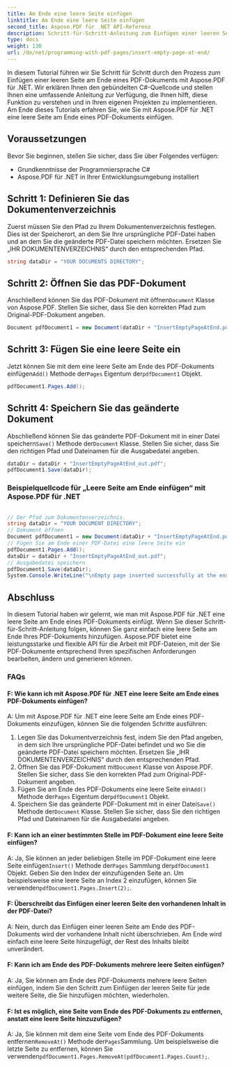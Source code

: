 ```yaml
---
title: Am Ende eine leere Seite einfügen
linktitle: Am Ende eine leere Seite einfügen
second_title: Aspose.PDF für .NET API-Referenz
description: Schritt-für-Schritt-Anleitung zum Einfügen einer leeren Seite am Ende eines PDF-Dokuments mit Aspose.PDF für .NET. Einfach und schnell!
type: docs
weight: 130
url: /de/net/programming-with-pdf-pages/insert-empty-page-at-end/
---
```

In diesem Tutorial führen wir Sie Schritt für Schritt durch den Prozess zum Einfügen einer leeren Seite am Ende eines PDF-Dokuments mit Aspose.PDF für .NET. Wir erklären Ihnen den gebündelten C#-Quellcode und stellen Ihnen eine umfassende Anleitung zur Verfügung, die Ihnen hilft, diese Funktion zu verstehen und in Ihren eigenen Projekten zu implementieren. Am Ende dieses Tutorials erfahren Sie, wie Sie mit Aspose.PDF für .NET eine leere Seite am Ende eines PDF-Dokuments einfügen.

## Voraussetzungen
Bevor Sie beginnen, stellen Sie sicher, dass Sie über Folgendes verfügen:

- Grundkenntnisse der Programmiersprache C#
- Aspose.PDF für .NET in Ihrer Entwicklungsumgebung installiert

## Schritt 1: Definieren Sie das Dokumentenverzeichnis
Zuerst müssen Sie den Pfad zu Ihrem Dokumentenverzeichnis festlegen. Dies ist der Speicherort, an dem Sie Ihre ursprüngliche PDF-Datei haben und an dem Sie die geänderte PDF-Datei speichern möchten. Ersetzen Sie „IHR DOKUMENTENVERZEICHNIS“ durch den entsprechenden Pfad.

```csharp
string dataDir = "YOUR DOCUMENTS DIRECTORY";
```

## Schritt 2: Öffnen Sie das PDF-Dokument
 Anschließend können Sie das PDF-Dokument mit öffnen`Document` Klasse von Aspose.PDF. Stellen Sie sicher, dass Sie den korrekten Pfad zum Original-PDF-Dokument angeben.

```csharp
Document pdfDocument1 = new Document(dataDir + "InsertEmptyPageAtEnd.pdf");
```

## Schritt 3: Fügen Sie eine leere Seite ein
 Jetzt können Sie mit dem eine leere Seite am Ende des PDF-Dokuments einfügen`Add()` Methode der`Pages` Eigentum der`pdfDocument1` Objekt.

```csharp
pdfDocument1.Pages.Add();
```

## Schritt 4: Speichern Sie das geänderte Dokument
Abschließend können Sie das geänderte PDF-Dokument mit in einer Datei speichern`Save()` Methode der`Document` Klasse. Stellen Sie sicher, dass Sie den richtigen Pfad und Dateinamen für die Ausgabedatei angeben.

```csharp
dataDir = dataDir + "InsertEmptyPageAtEnd_out.pdf";
pdfDocument1.Save(dataDir);
```

### Beispielquellcode für „Leere Seite am Ende einfügen“ mit Aspose.PDF für .NET 

```csharp

// Der Pfad zum Dokumentenverzeichnis.
string dataDir = "YOUR DOCUMENT DIRECTORY";
// Dokument öffnen
Document pdfDocument1 = new Document(dataDir + "InsertEmptyPageAtEnd.pdf");
// Fügen Sie am Ende einer PDF-Datei eine leere Seite ein
pdfDocument1.Pages.Add();
dataDir = dataDir + "InsertEmptyPageAtEnd_out.pdf";
// Ausgabedatei speichern
pdfDocument1.Save(dataDir);
System.Console.WriteLine("\nEmpty page inserted successfully at the end of document.\nFile saved at " + dataDir);

```

## Abschluss
In diesem Tutorial haben wir gelernt, wie man mit Aspose.PDF für .NET eine leere Seite am Ende eines PDF-Dokuments einfügt. Wenn Sie dieser Schritt-für-Schritt-Anleitung folgen, können Sie ganz einfach eine leere Seite am Ende Ihres PDF-Dokuments hinzufügen. Aspose.PDF bietet eine leistungsstarke und flexible API für die Arbeit mit PDF-Dateien, mit der Sie PDF-Dokumente entsprechend Ihren spezifischen Anforderungen bearbeiten, ändern und generieren können.

### FAQs

#### F: Wie kann ich mit Aspose.PDF für .NET eine leere Seite am Ende eines PDF-Dokuments einfügen?

A: Um mit Aspose.PDF für .NET eine leere Seite am Ende eines PDF-Dokuments einzufügen, können Sie die folgenden Schritte ausführen:

1. Legen Sie das Dokumentverzeichnis fest, indem Sie den Pfad angeben, in dem sich Ihre ursprüngliche PDF-Datei befindet und wo Sie die geänderte PDF-Datei speichern möchten. Ersetzen Sie „IHR DOKUMENTENVERZEICHNIS“ durch den entsprechenden Pfad.
2.  Öffnen Sie das PDF-Dokument mit`Document` Klasse von Aspose.PDF. Stellen Sie sicher, dass Sie den korrekten Pfad zum Original-PDF-Dokument angeben.
3.  Fügen Sie am Ende des PDF-Dokuments eine leere Seite ein`Add()` Methode der`Pages` Eigentum der`pdfDocument1` Objekt.
4.  Speichern Sie das geänderte PDF-Dokument mit in einer Datei`Save()` Methode der`Document` Klasse. Stellen Sie sicher, dass Sie den richtigen Pfad und Dateinamen für die Ausgabedatei angeben.

#### F: Kann ich an einer bestimmten Stelle im PDF-Dokument eine leere Seite einfügen?

 A: Ja, Sie können an jeder beliebigen Stelle im PDF-Dokument eine leere Seite einfügen`Insert()` Methode der`Pages` Sammlung der`pdfDocument1` Objekt. Geben Sie den Index der einzufügenden Seite an. Um beispielsweise eine leere Seite an Index 2 einzufügen, können Sie verwenden`pdfDocument1.Pages.Insert(2);`.

#### F: Überschreibt das Einfügen einer leeren Seite den vorhandenen Inhalt in der PDF-Datei?

A: Nein, durch das Einfügen einer leeren Seite am Ende des PDF-Dokuments wird der vorhandene Inhalt nicht überschrieben. Am Ende wird einfach eine leere Seite hinzugefügt, der Rest des Inhalts bleibt unverändert.

#### F: Kann ich am Ende des PDF-Dokuments mehrere leere Seiten einfügen?

A: Ja, Sie können am Ende des PDF-Dokuments mehrere leere Seiten einfügen, indem Sie den Schritt zum Einfügen der leeren Seite für jede weitere Seite, die Sie hinzufügen möchten, wiederholen.

#### F: Ist es möglich, eine Seite vom Ende des PDF-Dokuments zu entfernen, anstatt eine leere Seite hinzuzufügen?

 A: Ja, Sie können mit dem eine Seite vom Ende des PDF-Dokuments entfernen`RemoveAt()` Methode der`Pages`Sammlung. Um beispielsweise die letzte Seite zu entfernen, können Sie verwenden`pdfDocument1.Pages.RemoveAt(pdfDocument1.Pages.Count);`.